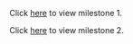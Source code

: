 Click [here]( https://kristinawright.github.io/group_09-1/docs/milestone01/milestone01.html) to view milestone 1.

Click [here](https://stat547-ubc-2019-20.github.io/group_09/docs/milestone02/milestone02.html) to view milestone 2.
